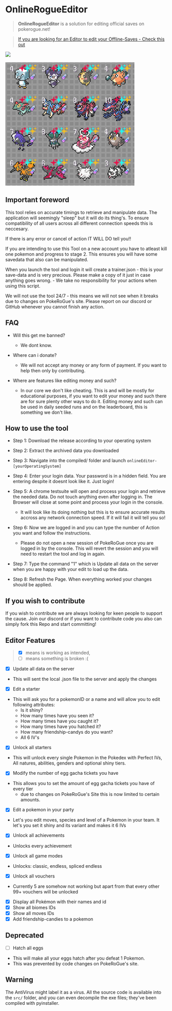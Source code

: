 # OnlineRogueEditor
> **OnlineRogueEditor** is a solution for editing official saves on pokerogue.net!

> [If you are looking for an Editor to edit your Offline-Saves - Check this out](https://github.com/rogueEdit/OfflineRogueEditor)

[<img src="https://img.shields.io/badge/Join%20our%20News-Discord!-8A2BE2">](https://discord.gg/8ZAnsZfVQP)

![Preview Image](.github/preview.png)

## Important foreword
This tool relies on accurate timings to retrieve and manipulate data. The application will seemingly "sleep" but it will do its thing's. To ensure compatibility of all users across all different connection speeds this is neccesary. 

If there is any error or cancel of action IT WILL DO tell you!!

If you are intending to use this Tool on a new account you have to atleast kill one pokemon and progress to stage 2. This ensures you will have some savedata that also can be manipulated.

When you launch the tool and login it will create a trainer.json - this is your save-data and is very precious. Please make a copy of it just in case anything goes wrong. - We take no responsibility for your actions when using this script. 

We will not use the tool 24/7 - this means we will not see when it breaks due to changes on PokeRoGue's site. Please report on our discord or GitHub whenever you cannot finish any action.

## FAQ
- Will this get me banned?
  - We dont know. 

- Where can i donate?
  - We will not accept any money or any form of payment. If you want to help then only by contributing.

- Where are features like editing money and such?
  - In our core we don't like cheating. This is and will be mostly for educational purposes, if you want to edit your money and such there are for sure plenty other ways to do it. Editing money and such can be used in daily seeded runs and on the leaderboard, this is something we don't like.



## How to use the tool

- Step 1: Download the release according to your operating system
- Step 2: Extract the archived data you downloaded
- Step 3: Navigate into the compiled/ folder and launch `onlineEditor-[yourOperatingSystem]`
- Step 4: Enter your login data. Your password is in a hidden field. You are entering despite it doesnt look like it. Just login!
- Step 5: A chrome testsuite will open and process your login and retrieve the needed data. Do not touch anything even after logging in. The Browser will close at some point and process your login in the console.

  - It will look like its doing nothing but this is to ensure accurate results accross any network connection speed. If it will fail it will tell you so!
- Step 6: Now we are logged in and you can type the number of Action you want and follow the instructions.

  - Please do not open a new session of PokeRoGue once you are logged in by the console. This will revert the session and you will need to restart the tool and log in again.
- Step 7: Type the command "1" which is Update all data on the server when you are happy with your edit to load up the data.

- Step 8: Refresh the Page. When everything worked your changes should be applied.

## If you wish to contribute

If you wish to contribute we are always looking for keen people to support the cause. Join our discord or if you want to contribute code you also can simply fork this Repo and start committing!
 
## Editor Features
> - [X] means is working as intended, 
> - [ ] means something is broken :(

- [X] Update all data on the server
- This will sent the local .json file to the server and apply the changes

- [X] Edit a starter
- This will ask you for a pokemonID or a name and will allow you to edit following attributes:
  - Is it shiny?
  - How many times have you seen it?
  - How many times have you caught it?
  - How many times have you hatched it?
  - How many friendship-candys do you want?
  - All 6 IV's

- [X] Unlock all starters
- This will unlock every single Pokemon in the Pokedex with Perfect IVs, All natures, abilities, genders and optional shiny tiers.

- [X] Modify the number of egg gacha tickets you have
- This allows you to set the amount of egg gacha tickets you have of every tier
  - due to changes on PokeRoGue's Site this is now limited to certain amounts.

- [X] Edit a pokemon in your party
- Let's you edit moves, species and level of a Pokemon in your team. It let's you set it shiny and its variant and makes it 6 IVs

- [X] Unlock all achievements
- Unlocks every achievement

- [X] Unlock all game modes
- Unlocks: classic, endless, spliced endless

- [X] Unlock all vouchers
- Currently 5 are somehow not working but apart from that every other 99+ vouchers will be unlocked

- [X] Display all Pokémon with their names and id
- [X] Show all biomes IDs
- [X] Show all moves IDs
- [X] Add friendship-candies to a pokemon

## Deprecated

- [ ] Hatch all eggs
- This will make all your eggs hatch after you defeat 1 Pokemon.
- This was prevented by code changes on PokeRoGue's site.
## Warning

The AntiVirus might label it as a virus. All the source code is available into the `src/` folder, and you can even decompile the exe files; they've been compiled with pyinstaller.

<!-- Metadata: keywords -->
<meta name="description" content="is a solution for editing save files in the offline version for pokerogue written in Python.">
<meta name="keywords" content="pokerogue, pokerogue save editor, pokerogue hacks, pokerogue hack, pokerogue cheats, pokerogue cheat, pokerogue trainer, pokerogue cheat table, rogueEditor, free, gacha, ticket, tickets, egg, eggs, shiny, save, edit, pokemon, unlimited, hack, hacks, cheat, cheats, trainer, table, pokedex, dex, wave, money, level, levels, iv, ivs, stat, stats, item, items, api, mod, mods, tool, tools">
